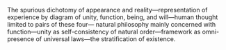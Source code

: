 The spurious dichotomy of appearance and reality—representation of experience by diagram of unity, function, being, and will—human thought limited to pairs of these four— natural philosophy mainly concerned with function—unity as self-consistency of natural order—framework as omni-presence of universal laws—the stratification of existence.